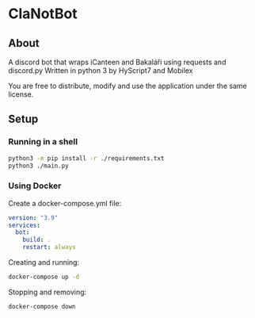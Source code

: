 
# ClaNotBot

## About

A discord bot that wraps iCanteen and Bakaláři using requests and discord.py
Written in python 3 by HyScript7 and Mobilex

You are free to distribute, modify and use the application under the same license.

## Setup

### Running in a shell

```bash
python3 -m pip install -r ./requirements.txt
python3 ./main.py
```

### Using Docker

Create a docker-compose.yml file:

```yml
version: "3.9"
services:
  bot:
    build: .
    restart: always
```

Creating and running:

```bash
docker-compose up -d
```

Stopping and removing:

```bash
docker-compose down
```
